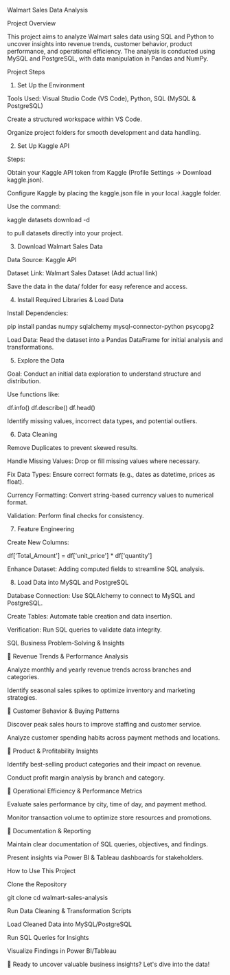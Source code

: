 Walmart Sales Data Analysis

Project Overview

This project aims to analyze Walmart sales data using SQL and Python to uncover insights into revenue trends, customer behavior, product performance, and operational efficiency. The analysis is conducted using MySQL and PostgreSQL, with data manipulation in Pandas and NumPy.

Project Steps

1. Set Up the Environment

Tools Used: Visual Studio Code (VS Code), Python, SQL (MySQL & PostgreSQL)

Create a structured workspace within VS Code.

Organize project folders for smooth development and data handling.

2. Set Up Kaggle API

Steps:

Obtain your Kaggle API token from Kaggle (Profile Settings → Download kaggle.json).

Configure Kaggle by placing the kaggle.json file in your local .kaggle folder.

Use the command:

kaggle datasets download -d <dataset-path>

to pull datasets directly into your project.

3. Download Walmart Sales Data

Data Source: Kaggle API

Dataset Link: Walmart Sales Dataset (Add actual link)

Save the data in the data/ folder for easy reference and access.

4. Install Required Libraries & Load Data

Install Dependencies:

pip install pandas numpy sqlalchemy mysql-connector-python psycopg2

Load Data: Read the dataset into a Pandas DataFrame for initial analysis and transformations.

5. Explore the Data

Goal: Conduct an initial data exploration to understand structure and distribution.

Use functions like:

df.info()
df.describe()
df.head()

Identify missing values, incorrect data types, and potential outliers.

6. Data Cleaning

Remove Duplicates to prevent skewed results.

Handle Missing Values: Drop or fill missing values where necessary.

Fix Data Types: Ensure correct formats (e.g., dates as datetime, prices as float).

Currency Formatting: Convert string-based currency values to numerical format.

Validation: Perform final checks for consistency.

7. Feature Engineering

Create New Columns:

df['Total_Amount'] = df['unit_price'] * df['quantity']

Enhance Dataset: Adding computed fields to streamline SQL analysis.

8. Load Data into MySQL and PostgreSQL

Database Connection: Use SQLAlchemy to connect to MySQL and PostgreSQL.

Create Tables: Automate table creation and data insertion.

Verification: Run SQL queries to validate data integrity.

SQL Business Problem-Solving & Insights

🔹 Revenue Trends & Performance Analysis

Analyze monthly and yearly revenue trends across branches and categories.

Identify seasonal sales spikes to optimize inventory and marketing strategies.

🔹 Customer Behavior & Buying Patterns

Discover peak sales hours to improve staffing and customer service.

Analyze customer spending habits across payment methods and locations.

🔹 Product & Profitability Insights

Identify best-selling product categories and their impact on revenue.

Conduct profit margin analysis by branch and category.

🔹 Operational Efficiency & Performance Metrics

Evaluate sales performance by city, time of day, and payment method.

Monitor transaction volume to optimize store resources and promotions.

📌 Documentation & Reporting

Maintain clear documentation of SQL queries, objectives, and findings.

Present insights via Power BI & Tableau dashboards for stakeholders.

How to Use This Project

Clone the Repository

git clone <repo-link>
cd walmart-sales-analysis

Run Data Cleaning & Transformation Scripts

Load Cleaned Data into MySQL/PostgreSQL

Run SQL Queries for Insights

Visualize Findings in Power BI/Tableau

🚀 Ready to uncover valuable business insights? Let's dive into the data!
